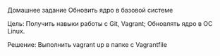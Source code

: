 Домашнее задание
Обновить ядро в базовой системе

Цель:
Получить навыки работы с Git, Vagrant;
Обновлять ядро в ОС Linux.

Решение:
Выполнить vagrant up в папке с Vagrantfile
